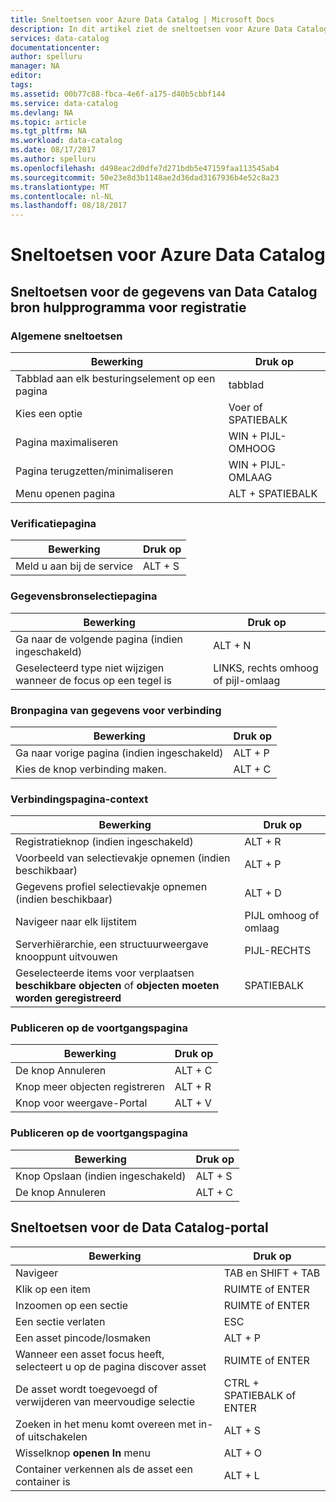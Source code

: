 ```yaml
---
title: Sneltoetsen voor Azure Data Catalog | Microsoft Docs
description: In dit artikel ziet de sneltoetsen voor Azure Data Catalog.
services: data-catalog
documentationcenter: 
author: spelluru
manager: NA
editor: 
tags: 
ms.assetid: 00b77c88-fbca-4e6f-a175-d40b5cbbf144
ms.service: data-catalog
ms.devlang: NA
ms.topic: article
ms.tgt_pltfrm: NA
ms.workload: data-catalog
ms.date: 08/17/2017
ms.author: spelluru
ms.openlocfilehash: d498eac2d0dfe7d271bdb5e47159faa113545ab4
ms.sourcegitcommit: 50e23e8d3b1148ae2d36dad3167936b4e52c8a23
ms.translationtype: MT
ms.contentlocale: nl-NL
ms.lasthandoff: 08/18/2017
---
```

# <a name="keyboard-shortcuts-for-azure-data-catalog"></a>Sneltoetsen voor Azure Data Catalog
## <a name="keyboard-shortcuts-for-the-data-catalog-data-source-registration-tool"></a>Sneltoetsen voor de gegevens van Data Catalog bron hulpprogramma voor registratie
### <a name="general-keyboard-shortcuts"></a>Algemene sneltoetsen
| Bewerking | Druk op |
| --- | --- |
| Tabblad aan elk besturingselement op een pagina |tabblad |
| Kies een optie |Voer of SPATIEBALK |
| Pagina maximaliseren |WIN + PIJL-OMHOOG |
| Pagina terugzetten/minimaliseren |WIN + PIJL-OMLAAG |
| Menu openen pagina |ALT + SPATIEBALK |

### <a name="authentication-page"></a>Verificatiepagina
| Bewerking | Druk op |
| --- | --- |
| Meld u aan bij de service |ALT + S |

### <a name="data-source-selection-page"></a>Gegevensbronselectiepagina
| Bewerking | Druk op |
| --- | --- |
| Ga naar de volgende pagina (indien ingeschakeld) |ALT + N |
| Geselecteerd type niet wijzigen wanneer de focus op een tegel is |LINKS, rechts omhoog of pijl-omlaag |

### <a name="data-source-connection-page"></a>Bronpagina van gegevens voor verbinding
| Bewerking | Druk op |
| --- | --- |
| Ga naar vorige pagina (indien ingeschakeld) |ALT + P |
| Kies de knop verbinding maken. |ALT + C |

### <a name="connection-context-page"></a>Verbindingspagina-context
| Bewerking | Druk op |
| --- | --- |
| Registratieknop (indien ingeschakeld) |ALT + R |
| Voorbeeld van selectievakje opnemen (indien beschikbaar) |ALT + P |
| Gegevens profiel selectievakje opnemen (indien beschikbaar) |ALT + D |
| Navigeer naar elk lijstitem |PIJL omhoog of omlaag |
| Serverhiërarchie, een structuurweergave knooppunt uitvouwen |PIJL-RECHTS |
| Geselecteerde items voor verplaatsen **beschikbare objecten** of **objecten moeten worden geregistreerd** |SPATIEBALK |

### <a name="publish-progress-page"></a>Publiceren op de voortgangspagina
| Bewerking | Druk op |
| --- | --- |
| De knop Annuleren |ALT + C |
| Knop meer objecten registreren |ALT + R |
| Knop voor weergave-Portal |ALT + V |

### <a name="publish-progress-page"></a>Publiceren op de voortgangspagina
| Bewerking | Druk op |
| --- | --- |
| Knop Opslaan (indien ingeschakeld) |ALT + S |
| De knop Annuleren |ALT + C |

## <a name="keyboard-shortcuts-for-the-data-catalog-portal"></a>Sneltoetsen voor de Data Catalog-portal
| Bewerking | Druk op |
| --- | --- |
| Navigeer |TAB en SHIFT + TAB |
| Klik op een item |RUIMTE of ENTER |
| Inzoomen op een sectie |RUIMTE of ENTER |
| Een sectie verlaten |ESC |
| Een asset pincode/losmaken |ALT + P |
| Wanneer een asset focus heeft, selecteert u op de pagina discover asset |RUIMTE of ENTER |
| De asset wordt toegevoegd of verwijderen van meervoudige selectie |CTRL + SPATIEBALK of ENTER |
| Zoeken in het menu komt overeen met in-of uitschakelen |ALT + S |
| Wisselknop **openen In** menu |ALT + O |
| Container verkennen als de asset een container is |ALT + L |

